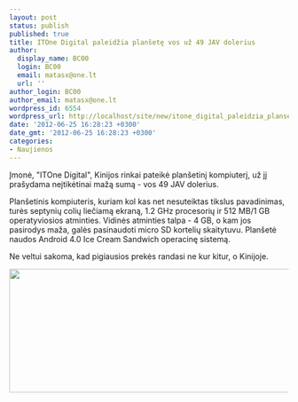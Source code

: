 ```yaml
---
layout: post
status: publish
published: true
title: ITOne Digital paleidžia planšetę vos už 49 JAV dolerius
author:
  display_name: BC00
  login: BC00
  email: matasx@one.lt
  url: ''
author_login: BC00
author_email: matasx@one.lt
wordpress_id: 6554
wordpress_url: http://localhost/site/new/itone_digital_paleidzia_plansete_vos_uz_49_jav_dolerius/
date: '2012-06-25 16:28:23 +0300'
date_gmt: '2012-06-25 16:28:23 +0300'
categories:
- Naujienos
---
```

<p>
	Įmonė, &quot;ITOne Digital&quot;, Kinijos rinkai pateikė plan&scaron;etinį kompiuterį, už jį pra&scaron;ydama neįtikėtinai mažą sumą - vos 49 JAV dolerius.</p>
<p>
	Plan&scaron;etinis kompiuteris, kuriam kol kas net nesuteiktas tikslus pavadinimas, turės septynių colių liečiamą ekraną, 1.2 GHz procesorių ir 512 MB/1 GB operatyviosios atminties. Vidinės atminties talpa - 4 GB, o kam jos pasirodys maža, galės pasinaudoti micro SD kortelių skaitytuvu. Plan&scaron;etė naudos Android 4.0 Ice Cream Sandwich operacinę sistemą.</p>
<p>
	Ne veltui sakoma, kad pigiausios prekės randasi ne kur kitur, o Kinijoje.</p>
<p>
	<img alt="" src="http://technews.lt/userfiles/itone.jpg" style="width: 520px; height: 223px;" /></p>
